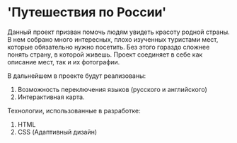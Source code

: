 # 'Путешествия по России'

Данный проект призван помочь людям увидеть красоту родной страны. В нем собрано много интересных, плохо изученных туристами мест, которые обязательно нужно посетить. Без этого гораздо сложнее понять страну, в которой живешь. Проект соединяет в себе как описание мест, так и их фотографии.

В дальнейшем в проекте будут реализованы:

1. Возможность переключения языков (русского и английского)
2. Интерактивная карта.

Технологии, использованные в разработке:

1. HTML
2. CSS (Адаптивный дизайн)

